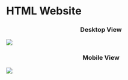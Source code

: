 <body>
  <h1>HTML Website</h1>
  <center><h3>Desktop View</h3></center>
<img src="Exercise.jpg">
  <center><h3>Mobile View</h3></center>
  <img src="output.jpg">
</body>     
